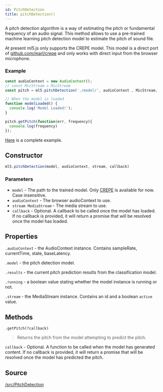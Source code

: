 ```yaml
---
id: PitchDetection
title: pitchDetection()
---
```


A pitch detection algorithm is a way of estimating the pitch or fundamental frequency of an audio signal. This method allows to use a pre-trained machine learning pitch detection model to estimate the pitch of sound file.

At present ml5.js only supports the CREPE model. This model is a direct port of [github.com/marl/crepe](https://github.com/marl/crepe) and  only works with direct input from the browser microphone.

### Example

```javascript
const audioContext = new AudioContext();
// const MicStream = MicStream
const pitch = ml5.pitchDetection('./model/', audioContext , MicStream, modelLoaded);

// When the model is loaded
function modelLoaded() {
  console.log('Model Loaded!');
}

pitch.getPitch(function(err, frequency){
  console.log(frequency)
});
```

[Here](https://github.com/ml5js/ml5-examples/blob/master/p5js/PitchDetection/PitchDetection_Game/sketch.js) is a complete example.

## Constructor

```javascript
ml5.pitchDetection(model, audioContext, stream, callback)
```

### Parameters
  - `model` - The path to the trained model. Only [CREPE](https://github.com/marl/crepe) is available for now. Case insensitive.
  - `audioContext` - The browser audioContext to use.
  - `stream MediaStream` - The media stream to use.
  - `callback` - Optional. A callback to be called once the model has loaded. If no callback is provided, it will return a promise that will be resolved once the model has loaded.

## Properties

`.audioContext` - the AudioContext instance. Contains sampleRate, currentTime, state, baseLatency.

`.model` - the pitch detection model.

`.results` - the current pitch prediction results from the classification model.

`.running` - a boolean value stating whether the model instance is running or not.

`.stream` - the MediaStream instance. Contains an id and a boolean `active` value.


## Methods

```
.getPitch(?callback)
```
> Returns the pitch from the model attempting to predict the pitch.

`callback` -  Optional. A function to be called when the model has generated content. If no callback is provided, it will return a promise that will be resolved once the model has predicted the pitch.

## Source

[/src/PitchDetection](https://github.com/ml5js/ml5-library/tree/master/src/PitchDetection)
